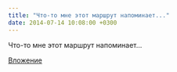 ```yaml
---
title: "Что-то мне этот маршрут напоминает..."
date: 2014-07-14 10:08:00 +0300
---
```


Что-то мне этот маршрут напоминает...

[Вложение](/assets/vk_photos/3/HrCef5wAo-A.jpg)
